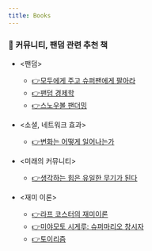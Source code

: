 ```yaml
---
title: Books
---
```



### 📕 커뮤니티, 팬덤 관련 추천 책

- <팬덤>

    - [👉모두에게 주고 슈퍼팬에게 팔아라](https://noondayz.github.io/blog/posts/book-superfan)
    - [👉팬덤 경제학](https://noondayz.github.io/blog/posts/book-fandom)
    - [👉스노우볼 팬더밍](https://noondayz.github.io/blog/posts/book-community)

- <소셜, 네트워크 효과>

    - [👉변화는 어떻게 일어나는가](https://noondayz.github.io/blog/posts/book-change)

- <미래의 커뮤니티>

    - [👉생각하는 힘은 유일한 무기가 된다](https://noondayz.github.io/blog/posts/book-thinking)

- <재미 이론>

    - [👉라프 코스터의 재미이론](https://noondayz.github.io/blog/posts/book-funtheory)
    - [👉미야모토 시게루: 슈퍼마리오 창시자](https://noondayz.github.io/blog/posts/book-miyamoto)
    - [👉토이리즘](https://noondayz.github.io/blog/posts/book-toylism)
